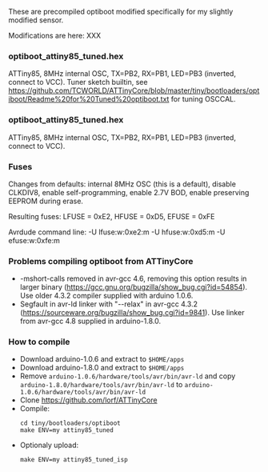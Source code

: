 These are precompiled optiboot modified specifically for my slightly modified sensor.

Modifications are here: XXX

### optiboot_attiny85_tuned.hex

ATTiny85, 8MHz internal OSC, TX=PB2, RX=PB1, LED=PB3 (inverted, connect to
VCC). Tuner sketch builtin, see
https://github.com/TCWORLD/ATTinyCore/blob/master/tiny/bootloaders/optiboot/Readme%20for%20Tuned%20optiboot.txt
for tuning OSCCAL.

### optiboot_attiny85_tuned.hex

ATTiny85, 8MHz internal OSC, TX=PB2, RX=PB1, LED=PB3 (inverted, connect to VCC).

### Fuses

Changes from defaults: internal 8MHz OSC (this is a default), disable CLKDIV8,
enable self-programming, enable 2.7V BOD, enable preserving EEPROM during
erase.

Resulting fuses: LFUSE = 0xE2, HFUSE = 0xD5, EFUSE = 0xFE

Avrdude command line: -U lfuse:w:0xe2:m -U hfuse:w:0xd5:m -U efuse:w:0xfe:m 

### Problems compiling optiboot from ATTinyCore

* -mshort-calls removed in avr-gcc 4.6, removing this option results in larger
  binary (https://gcc.gnu.org/bugzilla/show_bug.cgi?id=54854). Use older 4.3.2
  compiler supplied with arduino 1.0.6.
* Segfault in avr-ld linker with "--relax" in avr-gcc 4.3.2
  (https://sourceware.org/bugzilla/show_bug.cgi?id=9841). Use linker from
  avr-gcc 4.8 supplied in arduino-1.8.0.

### How to compile

* Download arduino-1.0.6 and extract to `$HOME/apps`
* Download arduino-1.8.0 and extract to `$HOME/apps`
* Remove `arduino-1.0.6/hardware/tools/avr/bin/avr-ld` and copy
  `arduino-1.8.0/hardware/tools/avr/bin/avr-ld` to
  `arduino-1.0.6/hardware/tools/avr/bin/avr-ld`
* Clone https://github.com/lorf/ATTinyCore
* Compile:
  ```
  cd tiny/bootloaders/optiboot
  make ENV=my attiny85_tuned
  ```
* Optionaly upload:
  ```
  make ENV=my attiny85_tuned_isp
  ```
